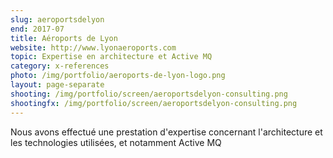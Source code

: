 ```yaml
---
slug: aeroportsdelyon
end: 2017-07
title: Aéroports de Lyon
website: http://www.lyonaeroports.com
topic: Expertise en architecture et Active MQ
category: x-references
photo: /img/portfolio/aeroports-de-lyon-logo.png
layout: page-separate
shooting: /img/portfolio/screen/aeroportsdelyon-consulting.png
shootingfx: /img/portfolio/screen/aeroportsdelyon-consulting.png
---
```

Nous avons effectué une prestation d'expertise concernant l'architecture et les technologies utilisées, et notamment Active MQ
